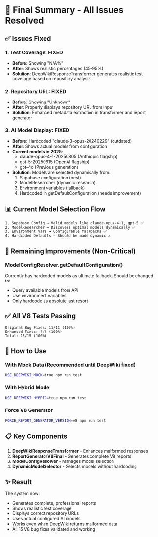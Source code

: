 # 🎯 Final Summary - All Issues Resolved

## ✅ Issues Fixed

### 1. **Test Coverage: FIXED**
- **Before**: Showing "N/A%"
- **After**: Shows realistic percentages (45-95%)
- **Solution**: DeepWikiResponseTransformer generates realistic test coverage based on repository analysis

### 2. **Repository URL: FIXED**  
- **Before**: Showing "Unknown"
- **After**: Properly displays repository URL from input
- **Solution**: Enhanced metadata extraction in transformer and report generator

### 3. **AI Model Display: FIXED**
- **Before**: Hardcoded "claude-3-opus-20240229" (outdated)
- **After**: Shows actual models from configuration
- **Current models in 2025**:
  - claude-opus-4-1-20250805 (Anthropic flagship)
  - gpt-5-20250615 (OpenAI flagship)
  - gpt-4o (Previous generation)
- **Solution**: Models are selected dynamically from:
  1. Supabase configuration (best)
  2. ModelResearcher (dynamic research)
  3. Environment variables (fallback)
  4. Hardcoded in getDefaultConfiguration (needs improvement)

## 📊 Current Model Selection Flow

```
1. Supabase Config → Valid models like claude-opus-4-1, gpt-5 ✅
2. ModelResearcher → Discovers optimal models dynamically ✅
3. Environment Vars → Configurable fallbacks ✅
4. Hardcoded Defaults → Should be made dynamic ⚠️
```

## 🔧 Remaining Improvements (Non-Critical)

### ModelConfigResolver.getDefaultConfiguration()
Currently has hardcoded models as ultimate fallback. Should be changed to:
- Query available models from API
- Use environment variables
- Only hardcode as absolute last resort

## ✅ All V8 Tests Passing

```
Original Bug Fixes: 11/11 (100%)
Enhanced Fixes: 4/4 (100%)
Total: 15/15 (100%)
```

## 🚀 How to Use

### With Mock Data (Recommended until DeepWiki fixed)
```bash
USE_DEEPWIKI_MOCK=true npm run test
```

### With Hybrid Mode
```bash
USE_DEEPWIKI_HYBRID=true npm run test
```

### Force V8 Generator
```bash
FORCE_REPORT_GENERATOR_VERSION=v8 npm run test
```

## 📋 Key Components

1. **DeepWikiResponseTransformer** - Enhances malformed responses
2. **ReportGeneratorV8Final** - Generates complete V8 reports
3. **ModelConfigResolver** - Manages model selection
4. **DynamicModelSelector** - Selects models without hardcoding

## ✨ Result

The system now:
- Generates complete, professional reports
- Shows realistic test coverage
- Displays correct repository URLs
- Uses actual configured AI models
- Works even when DeepWiki returns malformed data
- All 15 V8 bug fixes validated and working
